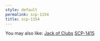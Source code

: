 ```yaml
---
style: default
permalink: scp-1154
title: scp-1154
---
```

You may also like:
[Jack of Clubs](http://scp-wiki.net/jackofclubs)
[SCP-1415](http://scp-wiki.net/scp-1415)